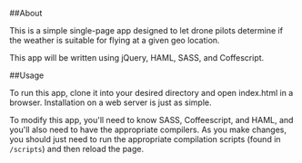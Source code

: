 ##About

This is a simple single-page app designed to let drone pilots determine if the weather is suitable for flying at a given geo location. 

This app will be written using jQuery, HAML, SASS, and Coffescript. 


##Usage

To run this app, clone it into your desired directory and open index.html in a browser.  Installation on a web server is just as simple.

To modify this app, you'll need to know SASS, Coffeescript, and HAML, and you'll also need to have the appropriate compilers. As you make changes, you should just need to run the appropriate compilation scripts (found in `/scripts`) and then reload the page. 